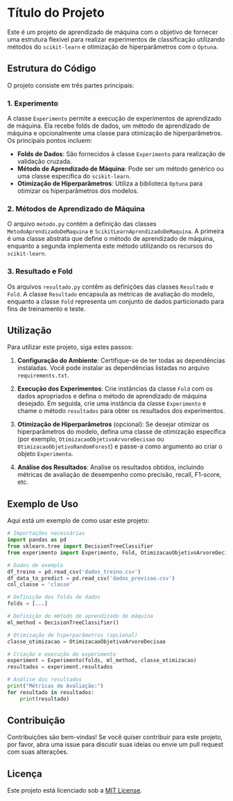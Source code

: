 # Título do Projeto

Este é um projeto de aprendizado de máquina com o objetivo de fornecer uma estrutura flexível para realizar experimentos de classificação utilizando métodos do `scikit-learn` e otimização de hiperparâmetros com o `Optuna`.

## Estrutura do Código

O projeto consiste em três partes principais:

### 1. Experimento

A classe `Experimento` permite a execução de experimentos de aprendizado de máquina. Ela recebe folds de dados, um método de aprendizado de máquina e opcionalmente uma classe para otimização de hiperparâmetros. Os principais pontos incluem:

- **Folds de Dados**: São fornecidos à classe `Experimento` para realização de validação cruzada.
- **Método de Aprendizado de Máquina**: Pode ser um método genérico ou uma classe específica do `scikit-learn`.
- **Otimização de Hiperparâmetros**: Utiliza a biblioteca `Optuna` para otimizar os hiperparâmetros dos modelos.

### 2. Métodos de Aprendizado de Máquina

O arquivo `metodo.py` contém a definição das classes `MetodoAprendizadoDeMaquina` e `ScikitLearnAprendizadoDeMaquina`. A primeira é uma classe abstrata que define o método de aprendizado de máquina, enquanto a segunda implementa este método utilizando os recursos do `scikit-learn`.

### 3. Resultado e Fold

Os arquivos `resultado.py` contêm as definições das classes `Resultado` e `Fold`. A classe `Resultado` encapsula as métricas de avaliação do modelo, enquanto a classe `Fold` representa um conjunto de dados particionado para fins de treinamento e teste.

## Utilização

Para utilizar este projeto, siga estes passos:

1. **Configuração do Ambiente**: Certifique-se de ter todas as dependências instaladas. Você pode instalar as dependências listadas no arquivo `requirements.txt`.
   
2. **Execução dos Experimentos**: Crie instâncias da classe `Fold` com os dados apropriados e defina o método de aprendizado de máquina desejado. Em seguida, crie uma instância da classe `Experimento` e chame o método `resultados` para obter os resultados dos experimentos.

3. **Otimização de Hiperparâmetros** (opcional): Se desejar otimizar os hiperparâmetros do modelo, defina uma classe de otimização específica (por exemplo, `OtimizacaoObjetivoArvoreDecisao` ou `OtimizacaoObjetivoRandomForest`) e passe-a como argumento ao criar o objeto `Experimento`.

4. **Análise dos Resultados**: Analise os resultados obtidos, incluindo métricas de avaliação de desempenho como precisão, recall, F1-score, etc.

## Exemplo de Uso

Aqui está um exemplo de como usar este projeto:

```python
# Importações necessárias
import pandas as pd
from sklearn.tree import DecisionTreeClassifier
from experimento import Experimento, Fold, OtimizacaoObjetivoArvoreDecisao

# Dados de exemplo
df_treino = pd.read_csv('dados_treino.csv')
df_data_to_predict = pd.read_csv('dados_previsao.csv')
col_classe = 'classe'

# Definição dos folds de dados
folds = [...]

# Definição do método de aprendizado de máquina
ml_method = DecisionTreeClassifier()

# Otimização de hiperparâmetros (opcional)
classe_otimizacao = OtimizacaoObjetivoArvoreDecisao

# Criação e execução do experimento
experiment = Experimento(folds, ml_method, classe_otimizacao)
resultados = experiment.resultados

# Análise dos resultados
print("Métricas de Avaliação:")
for resultado in resultados:
    print(resultado)
```

## Contribuição

Contribuições são bem-vindas! Se você quiser contribuir para este projeto, por favor, abra uma issue para discutir suas ideias ou envie um pull request com suas alterações.

## Licença

Este projeto está licenciado sob a [MIT License](LICENSE).